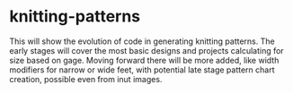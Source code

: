 # knitting-patterns

This will show the evolution of code in generating knitting patterns. The early stages will cover the most basic designs and projects calculating for size based on gage. Moving forward there will be more added, like width modifiers for narrow or wide feet, with potential late stage pattern chart creation, possible even from inut images.
